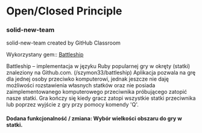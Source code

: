 # Open/Closed Principle

### solid-new-team
solid-new-team created by GitHub Classroom

Wykorzystany gem:: [Battleship](https://github.com/szymon33/battleship/)


Battleship – implementacja w języku Ruby popularnej gry w okręty (statki) znaleziony
na Github.com. (/szymon33/battleship)
Aplikacja pozwala na grę dla jednej osoby przeciwko komputerowi, jednak jeszcze nie
daję możliwości rozstawienia własnych statków oraz nie posiada
zaimplementowanego komputerowego przeciwnika próbującego zatopić nasze statki.
Gra kończy się kiedy gracz zatopi wszystkie statki przeciwnika lub poprzez wyjście z
gry przy pomocy komendy 'Q'.

#### Dodana funkcjonalność / zmiana: Wybór wielkości obszaru do gry w statki. 
